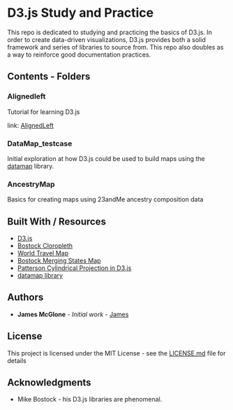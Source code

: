 # D3.js Study and Practice

This repo is dedicated to studying and practicing the basics of D3.js. In order to create data-driven visualizations, D3.js provides both a solid framework and series of libraries to source from. This repo also doubles as a way to reinforce good documentation practices. 

## Contents - Folders

### Alignedleft

Tutorial for learning D3.js 

link: [AlignedLeft](http://alignedleft.com/tutorials)

### DataMap_testcase

Initial exploration at how D3.js could be used to build maps using the [datamap](http://datamaps.github.io/) library.

### AncestryMap

Basics for creating maps using 23andMe ancestry composition data





## Built With / Resources

* [D3.js](https://d3js.org/)
* [Bostock Cloropleth](https://bl.ocks.org/mbostock/4060606)
* [World Travel Map](http://davewood.me/blog/2014/04/09/drawing-a-world-map-with-d3/)
* [Bostock Merging States Map](https://bl.ocks.org/mbostock/5416405)
* [Patterson Cylindrical Projection in D3.js](https://bl.ocks.org/mbostock/d4021aa4dccfd65edffd)
* [datamap library](http://datamaps.github.io/)

## Authors

* **James McGlone** - *Initial work* - [James](https://github.com/jamesmcglone)

## License

This project is licensed under the MIT License - see the [LICENSE.md](LICENSE.md) file for details

## Acknowledgments

* Mike Bostock - his D3.js libraries are phenomenal.
